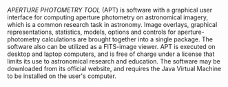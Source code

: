 _APERTURE PHOTOMETRY TOOL_ (APT) is software with a graphical user interface for computing aperture photometry on astronomical imagery, which is a common research task in astronomy. Image overlays, graphical representations, statistics, models, options and controls for aperture-photometry calculations are brought together into a single package. The software also can be utilized as a FITS-image viewer. APT is executed on desktop and laptop computers, and is free of charge under a license that limits its use to astronomical research and education. The software may be downloaded from its official website, and requires the Java Virtual Machine to be installed on the user's computer.
